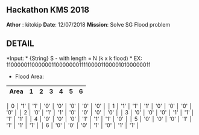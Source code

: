 ## Hackathon KMS 2018

**Athor** : kitokip
**Date**: 12/07/2018
**Mission**: Solve SG Flood problem

## DETAIL

*Input: 
    * {String} S - with length = N (k x k flood)
    * EX: 1100000110000001100000001111000011000010100000011
* Flood Area: 

| Area    | 1     | 2    | 3   | 4     | 5    | 6 |
| ----    | :---: | ---: | --- | :---: | ---: | ---: |
│    0    │ '1' │ '1' │ '0' │ '0' │ '0' │ '0' │ '0' │
│    1    │ '1' │ '1' │ '1' │ '0' │ '0' │ '0' │ '0' │
│    2    │ '0' │ '1' │ '1' │ '0' │ '0' │ '0' │ '0' │
│    3    │ '0' │ '0' │ '0' │ '1' │ '1' │ '1' │ '1' │
│    4    │ '0' │ '0' │ '0' │ '1' │ '1' │ '1' │ '0' │
│    5    │ '0' │ '0' │ '0' │ '1' │ '1' │ '1' │ '1' │
│    6    │ '0' │ '0' │ '0' │ '1' │ '0' │ '1' │ '1' │
